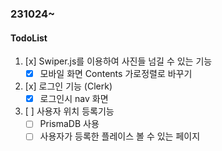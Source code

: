 ### 231024~

#### TodoList

1. [x] Swiper.js를 이용하여 사진들 넘길 수 있는 기능
   - [x] 모바일 화면 Contents 가로정렬로 바꾸기
2. [x] 로그인 기능 (Clerk)
   - [x] 로그인시 nav 화면
3. [ ] 사용자 위치 등록기능
   - [ ] PrismaDB 사용
   - [ ] 사용자가 등록한 플레이스 볼 수 있는 페이지
